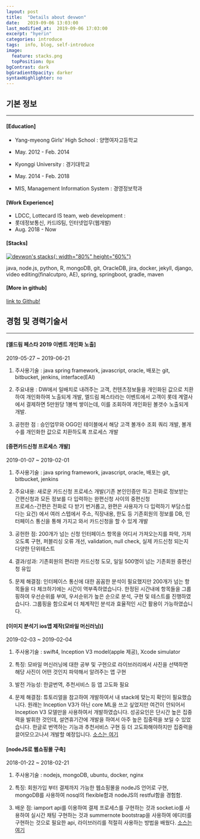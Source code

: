 ```yaml
---
layout: post
title:  "Details about devwon"
date:   2019-09-06 13:03:00
last_modified_at:  2019-09-06 17:03:00
excerpt: "hyerin"
categories: introduce
tags:  info, blog, self-introduce
image:
  feature: stacks.png
  topPosition: 0px
bgContrast: dark
bgGradientOpacity: darker
syntaxHighlighter: no
---
```


## 기본 정보
---
#### [Education]
- Yang-myeong Girls' High School : 양명여자고등학교          
- May. 2012 - Feb. 2014

- Kyonggi University : 경기대학교
- May. 2014 - Feb. 2018                                                     
- MIS, Management Information System : 경영정보학과

#### [Work Experience]
- LDCC, Lottecard IS team, web development :             
- 롯데정보통신, 카드IS팀, 인터넷업무(웹개발)          
- Aug. 2018 - Now

#### [Stacks]
[![devwon's stacks](https://drive.google.com/uc?id=1VRNEXwEcwQkyMF-BSKIdhkMGMUg-FA7C){: width="80%" height="60%"}](https://stackshare.io/devwon/my-stack)

java, node.js, python, R, mongoDB, git, OracleDB, jira, docker, 
jekyll, django, video editing(finalcutpro, AE), spring, springboot, gradle, maven

#### [More in github]
[link to Github!](https://github.com/devwon)

## 경험 및 경력기술서
---
#### [엘드림 페스타 2019 이벤트 개인화 노출] 

2019-05-27 ~ 2019-06-21 

1) 주사용기술 : java spring framework, javascript, oracle, 
              배포는 git, bitbucket, jenkins, interface(EAI) 
              
2) 주요내용 : DW에서 일배치로 내려주는 고객, 컨텐츠정보들을 개인화된 값으로 
            치환하여 개인화하여 노출되게 개발, 엘드림 페스타라는 이벤트에서 
            고객이 롯데 계열사에서 결제하면 5만원당 1볼씩 쌓이는데, 이를 조회하여 
            개인화된 볼갯수 노출되게 개발. 
            
3) 공헌한 점 : 승인업무와 OGG인 테이블에서 해당 고객 볼개수 조회 쿼리 개발,
            볼개수를 개인화한 값으로 치환하도록 프로세스 개발 

#### [중편카드신청 프로세스 개발] 

2019-01-07 ~ 2019-02-01 

1) 주사용기술 : java spring framework, javascript, oracle, 
             배포는 git, bitbucket, jenkins 
             
2) 주요내용: 새로운 카드신청 프로세스 개발(기존 본인인증만 하고 전화로 정보받는 
            간편신청과 모든 정보를 다 입력하는 완편신청 사이의 중편신청  
           프로세스-간편은 전화로 다 받기 번거롭고, 완편은 사용자가 다 입력하기 부담스럽다는 요건)
           에서 여러 스텝에서 주소, 직장내용, 한도 등 기존회원의 정보를 DB, 
           인터페이스 통신을 통해 가지고 와서 카드신청을 할 수 있게 개발
           
3) 공헌한 점: 200개가 넘는 신청 인터페이스 항목을 어디서 가져오는지를 파악, 
            가져오도록 구현, 퍼블리싱 오류 개선, validation, null check, 
            실제 카드신청 되는지 다양한 단위테스트
            
4) 결과/성과: 기존회원의 편리한 카드신청 도모, 일일 500명이 넘는 기존회원 중편신청 유입

5) 문제 해결점: 인터페이스 통신에 대한 꼼꼼한 분석이 필요했지만 200개가 넘는 항목들을 
             다 체크하기에는 시간이 역부족하였습니다. 한정된 시간내에 항목들을 그룹핑하여 
             우선순위를 부여, 우서순위가 높은 순으로 분석, 구현 및 테스트를 진행하였습니다. 
             그룹핑을 함으로써 더 체계적인 분석과 효율적인 시간 활용이 가능하였습니다.

#### [이미지 분석기 ios앱 제작(모바일 머신러닝)] 

2019-02-03 ~ 2019-02-04 

1) 주사용기술 : swift4, Inception V3 model(apple 제공), Xcode simulator

2) 특징: 모바일 머신러닝에 대한 공부 및 구현으로 라이브러리에서 사진을 선택하면
        해당 사진이 어떤 것인지 파악해서 알려주는 앱 구현
        
3) 발전 가능성: 한글번역, 추천서비스 등 앱 고도화 필요 

4) 문제 해결점: 튜토리얼을 참고하여 개발하여서 내 stack에 맞는지 확인이 필요했습니다.
              원래는 Inception V3가 아닌 core ML을 쓰고 싶었지만 여건이 안되어서 
              Inception V3 모델만을 사용하여서 개발하였습니다. 
              성공요인은 단시간 높은 집중력을 발휘한 것인데, 설연휴기간에 개발을 하여서
              아주 높은 집중력을 보일 수 있었습니다. 한글로 번역하는 기능과 추천서비스 구현 등
              더 고도화해야하지만 집중력을 끌어모으고나서 개발할 예정입니다. 
[소스는 여기](https://github.com/devwon/ML-test)

#### [nodeJS로 웹쇼핑몰 구축]

2018-01-22 ~ 2018-02-21 

1) 주사용기술 : nodejs, mongoDB, ubuntu, docker, nginx 

2) 특징: 회원가입 부터 결제까지 가능한 웹쇼핑몰을 nodeJS 언어로 구현, 
        mongoDB를 사용하여 nosql의 flexible함과 nodeJS의 restful함을 경험함.
        
3) 배운 점: iamport api를 이용하여 결제 프로세스를 구현하는 것과 socket.io를 사용하여
          실시간 채팅 구현하는 것과 summernote bootstrap을 사용하여 에디터를 구현하는 것으로
          필요한 api, 라이브러리를 적절히 사용하는 방법을 배웠다. 
[소스는 여기](https://github.com/devwon/nodeShop)
